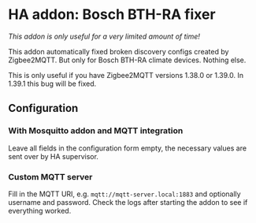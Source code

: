 # HA addon: Bosch BTH-RA fixer

_This addon is only useful for a very limited amount of time!_

This addon automatically fixed broken discovery configs created by Zigbee2MQTT. But only for Bosch BTH-RA climate devices. Nothing else.

This is only useful if you have Zigbee2MQTT versions 1.38.0 or 1.39.0. In 1.39.1 this bug will be fixed.

## Configuration

### With Mosquitto addon and MQTT integration

Leave all fields in the configuration form empty, the necessary values are sent over by HA supervisor.

### Custom MQTT server

Fill in the MQTT URI, e.g. `mqtt://mqtt-server.local:1883` and optionally username and password. Check the logs after starting the addon
to see if everything worked.
